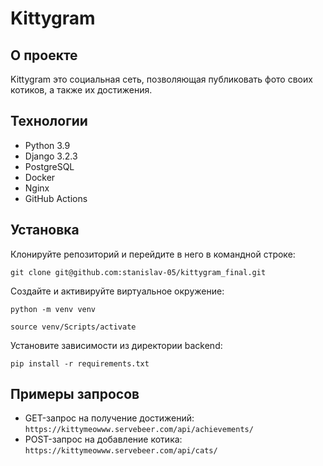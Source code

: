 #  Kittygram

## О проекте

Kittygram это социальная сеть, позволяющая публиковать фото своих котиков, а также их достижения.

## Технологии
- Python 3.9
- Django 3.2.3
- PostgreSQL
- Docker
- Nginx
- GitHub Actions

## Установка

Клонируйте репозиторий и перейдите в него в командной строке:
```
git clone git@github.com:stanislav-05/kittygram_final.git
```

Cоздайте и активируйте виртуальное окружение:
```
python -m venv venv
```
```
source venv/Scripts/activate
```
Установите зависимости из директории backend:

```
pip install -r requirements.txt
```

## Примеры запросов

- GET-запрос на получение достижений: ```https://kittymeowww.servebeer.com/api/achievements/```
- POST-запрос на добавление котика: ```https://kittymeowww.servebeer.com/api/cats/```
